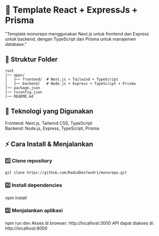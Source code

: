 # 📌 Template React + ExpressJs + Prisma
"Template monorepo menggunakan Next.js untuk frontend dan Express untuk backend, dengan TypeScript dan Prisma untuk manajemen database."


## 📂 Struktur Folder
```
root
│── apps/
│   ├── frontend/  # Next.js + Tailwind + TypeScript
│   ├── backend/   # Node.js + Express + TypeScript + Prisma
│── package.json
│── tsconfig.json
│── README.md
```


## 🚀 Teknologi yang Digunakan
Frontend: Next.js, Tailwind CSS, TypeScript <br/>
Backend: Node.js, Express, TypeScript, Prisma


## ⚡ Cara Install & Menjalankan
### 1️⃣ Clone repository
```git clone https://github.com/RadidDesfandri/monorepo.git```

### 2️⃣ Install dependencies
npm install

### 3️⃣ Menjalankan aplikasi
npm run dev
Akses di browser: http://localhost:3000
API dapat diakses di: http://localhost:8000
